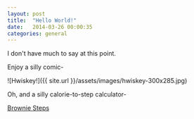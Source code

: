 ```yaml
---
layout: post
title:  "Hello World!"
date:   2014-03-26 00:00:35
categories: general
---
```


I don't have much to say at this point.

Enjoy a silly comic-

![Hwiskey!]({{ site.url }}/assets/images/hwiskey-300x285.jpg)

Oh, and a silly calorie-to-step calculator-

[Brownie Steps](http://tdlm.github.io/brownie-steps/)